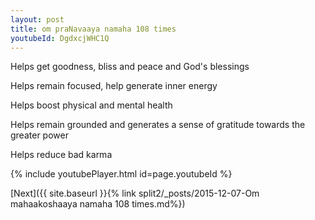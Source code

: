 ```yaml
---
layout: post
title: om praNavaaya namaha 108 times
youtubeId: DgdxcjWHC1Q
---
```

 
 
Helps get goodness, bliss and peace and God's blessings
 
Helps remain focused, help generate inner energy 
 
Helps boost physical and mental health 
 
Helps remain grounded and generates a sense of gratitude towards the greater power 
 
Helps reduce bad karma
 
 
 
 


{% include youtubePlayer.html id=page.youtubeId %}
 
[Next]({{ site.baseurl }}{% link  split2/_posts/2015-12-07-Om mahaakoshaaya namaha 108 times.md%})
 
